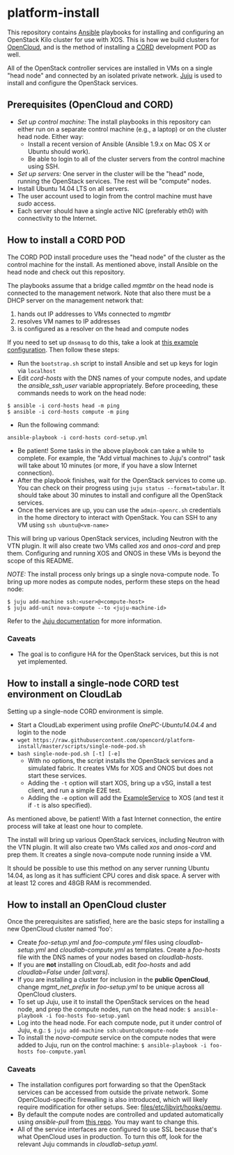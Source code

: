 # platform-install

This repository contains [Ansible](http://docs.ansible.com) playbooks for
installing and configuring an OpenStack Kilo cluster for use with XOS. This is
how we build clusters for [OpenCloud](http://opencloud.us), and is the method
of installing a [CORD](http://cord.onosproject.org) development POD as well.

All of the OpenStack controller services are installed in VMs on a single "head
node" and connected by an isolated private network.
[Juju](http://www.ubuntu.com/cloud/tools/juju) is used to install and configure
the OpenStack services.

## Prerequisites (OpenCloud and CORD)

* *Set up control machine:* The install playbooks in this repository can either run on a
  separate control machine (e.g., a laptop) or on the cluster head node.  Either way:
  * Install a recent version of Ansible (Ansible 1.9.x on Mac OS X or Ubuntu should work).
  * Be able to login to all of the cluster servers from the control machine using SSH.
* *Set up servers:* One server in the cluster will be the "head" node, running the OpenStack
  services.  The rest will be "compute" nodes.
 * Install Ubuntu 14.04 LTS on all servers.
 * The user account used to login from the control machine must have *sudo* access.
 * Each server should have a single active NIC (preferably eth0) with connectivity to the
   Internet.

## How to install a CORD POD

The CORD POD install procedure uses the "head node" of the cluster as the
control machine for the install.  As mentioned above, install Ansible on the
head node and check out this repository.

The playbooks assume that a bridge called *mgmtbr* on the head node is
connected to the management network.  Note that also there must be a DHCP
server on the management network that:

 1. hands out IP addresses to VMs connected to *mgmtbr*
 2. resolves VM names to IP addresses
 3. is configured as a resolver on the head and compute nodes

If you need to set up `dnsmasq` to do this,
take a look at [this example configuration](files/etc/dnsmasq.d/cord).
Then follow these steps:

* Run the `bootstrap.sh` script to install Ansible and set up keys for login
  via `localhost`
* Edit *cord-hosts* with the DNS names of your compute nodes, and update the
  *ansible_ssh_user* variable appropriately.  Before proceeding, these commands
  needs to work on the head node:

```
$ ansible -i cord-hosts head -m ping
$ ansible -i cord-hosts compute -m ping
```

* Run the following command:

```
ansible-playbook -i cord-hosts cord-setup.yml
```
* Be patient!  Some tasks in the above playbook can take a while to complete.
  For example, the "Add virtual machines to Juju's control" task will take
  about 10 minutes (or more, if you have a slow Internet connection).
* After the playbook finishes, wait for the OpenStack services to come up.  You
  can check on their progress using `juju status --format=tabular`.  It should
  take about 30 minutes to install and configure all the OpenStack services.
* Once the services are up, you can use the `admin-openrc.sh` credentials in
  the home directory to interact with OpenStack.  You can SSH to any VM using
  `ssh ubuntu@<vm-name>`

This will bring up various OpenStack services, including Neutron with the VTN
plugin.  It will also create two VMs called *xos* and *onos-cord* and prep
them. Configuring and running XOS and ONOS in these VMs is beyond the scope of
this README.

*NOTE:* The install process only brings up a single nova-compute node.  To
bring up more nodes as compute nodes, perform these steps on the head node:

```
$ juju add-machine ssh:<user>@<compute-host>
$ juju add-unit nova-compute --to <juju-machine-id>
```

Refer to the [Juju documentation](https://jujucharms.com/docs/stable/config-manual)
for more information.

### Caveats

* The goal is to configure HA for the OpenStack services, but this is not yet implemented.

## How to install a single-node CORD test environment on CloudLab

Setting up a single-node CORD environment is simple.

* Start a CloudLab experiment using profile *OnePC-Ubuntu14.04.4* and login to
  the node
* `wget
  https://raw.githubusercontent.com/opencord/platform-install/master/scripts/single-node-pod.sh`
* `bash single-node-pod.sh [-t] [-e]`
  * With no options, the script installs the OpenStack services and a simulated
    fabric. It creates VMs for XOS and ONOS but does not start these services.
  * Adding the `-t` option will start XOS, bring up a vSG, install a test
    client, and run a simple E2E test.
  * Adding the `-e` option will add the
    [ExampleService](http://guide.xosproject.org/devguide/exampleservice/) to
    XOS (and test it if `-t` is also specified).

As mentioned above, be patient!  With a fast Internet connection, the entire
process will take at least one hour to complete.

The install will bring up various OpenStack services, including Neutron with
the VTN plugin.  It will also create two VMs called *xos* and *onos-cord* and
prep them.  It creates a single nova-compute node running inside a VM.

It should be possible to use this method on any server running Ubuntu 14.04, as
long as it has sufficient CPU cores and disk space.  A server with at least 12
cores and 48GB RAM is recommended.


## How to install an OpenCloud cluster

Once the prerequisites are satisfied, here are the basic steps for installing a
new OpenCloud cluster named 'foo':

* Create *foo-setup.yml* and *foo-compute.yml* files using *cloudlab-setup.yml*
  and *cloudlab-compute.yml* as templates.  Create a *foo-hosts* file with the
  DNS names of your nodes based on *cloudlab-hosts*.
* If you are **not** installing on CloudLab, edit *foo-hosts* and add
  *cloudlab=False* under *[all:vars]*.
* If you are installing a cluster for inclusion in the **public OpenCloud**,
  change *mgmt_net_prefix* in *foo-setup.yml* to be unique across all OpenCloud
  clusters.
* To set up Juju, use it to install the OpenStack services on the head node,
  and prep the compute nodes, run on the head node: ``` $ ansible-playbook -i
  foo-hosts foo-setup.yaml ```
* Log into the head node.  For each compute node, put it under control of Juju,
  e.g.: ``` $ juju add-machine ssh:ubuntu@compute-node ```
* To install the *nova-compute* service on the compute nodes that were added to
  Juju, run on the control machine: ``` $ ansible-playbook -i foo-hosts
  foo-compute.yaml ```

### Caveats

* The installation configures port forwarding so that the OpenStack services
  can be accessed from outside the private network. Some OpenCloud-specific
  firewalling is also introduced, which will likely require modification for
  other setups.  See:
  [files/etc/libvirt/hooks/qemu](https://github.com/andybavier/opencloud-cluster-setup/blob/master/files/etc/libvirt/hooks/qemu).
* By default the compute nodes are controlled and updated automatically using
  *ansible-pull* from [this
  repo](https://github.com/andybavier/opencloud-nova-compute-ansible).  You may
  want to change this.
* All of the service interfaces are configured to use SSL because that's what
  OpenCloud uses in production.  To turn this off, look for the relevant Juju
  commands in *cloudlab-setup.yaml*.

